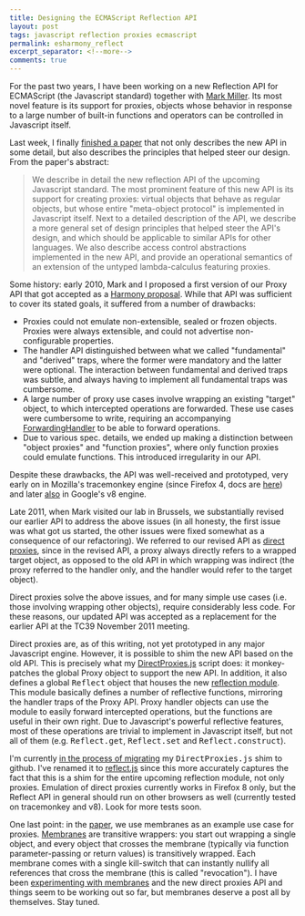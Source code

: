 ```yaml
---
title: Designing the ECMAScript Reflection API
layout: post
tags: javascript reflection proxies ecmascript
permalink: esharmony_reflect
excerpt_separator: <!--more-->
comments: true
---
```

For the past two years, I have been working on a new Reflection API for ECMAScript (the Javascript standard) together with [Mark Miller](http://research.google.com/pubs/author35958.html). Its most novel feature is its support for proxies, objects whose behavior in response to a large number of built-in functions and operators can be controlled in Javascript itself.

Last week, I finally [finished a paper](http://soft.vub.ac.be/Publications/2012/vub-soft-tr-12-03.pdf) that not only describes the new API in some detail, but also describes the principles that helped steer our design. From the paper's abstract:

<!--more-->

> We describe in detail the new reflection API of the upcoming Javascript standard. The most prominent feature of this new API is its support for creating proxies: virtual objects that behave as regular objects, but whose entire "meta-object protocol" is implemented in Javascript itself. Next to a detailed description of the API, we describe a more general set of design principles that helped steer the API's design, and which should be applicable to similar APIs for other languages. We also describe access control abstractions implemented in the new API, and provide an operational semantics of an extension of the untyped lambda-calculus featuring proxies.

Some history: early 2010, Mark and I proposed a first version of our Proxy API that got accepted as a [Harmony proposal](http://wiki.ecmascript.org/doku.php?id=harmony:proxies). While that API was sufficient to cover its stated goals, it suffered from a number of drawbacks:

*   Proxies could not emulate non-extensible, sealed or frozen objects. Proxies were always extensible, and could not advertise non-configurable properties.
*   The handler API distinguished between what we called "fundamental" and "derived" traps, where the former were mandatory and the latter were optional. The interaction between fundamental and derived traps was subtle, and always having to implement all fundamental traps was cumbersome.
*   A large number of proxy use cases involve wrapping an existing "target" object, to which intercepted operations are forwarded. These use cases were cumbersome to write, requiring an accompanying [ForwardingHandler](http://wiki.ecmascript.org/doku.php?id=harmony:proxy_defaulthandler) to be able to forward operations.
*   Due to various spec. details, we ended up making a distinction between "object proxies" and "function proxies", where only function proxies could emulate functions. This introduced irregularity in our API.

Despite these drawbacks, the API was well-received and prototyped, very early on in Mozilla's tracemonkey engine (since Firefox 4, docs are [here](https://developer.mozilla.org/en/JavaScript/Reference/Global_Objects/Proxy)) and later [also](http://code.google.com/p/v8/issues/detail?id=1543) in Google's v8 engine.

Late 2011, when Mark visited our lab in Brussels, we substantially revised our earlier API to address the above issues (in all honesty, the first issue was what got us started, the other issues were fixed somewhat as a consequence of our refactoring). We referred to our revised API as [direct proxies](http://wiki.ecmascript.org/doku.php?id=harmony:direct_proxies), since in the revised API, a proxy always directly refers to a wrapped target object, as opposed to the old API in which wrapping was indirect (the proxy referred to the handler only, and the handler would refer to the target object).

Direct proxies solve the above issues, and for many simple use cases (i.e. those involving wrapping other objects), require considerably less code. For these reasons, our updated API was accepted as a replacement for the earlier API at the TC39 November 2011 meeting.

Direct proxies are, as of this writing, not yet prototyped in any major Javascript engine. However, it is possible to shim the new API based on the old API. This is precisely what my [DirectProxies.js](http://code.google.com/p/es-lab/source/browse/trunk/src/proxies/DirectProxies.js) script does: it monkey-patches the global Proxy object to support the new API. In addition, it also defines a global <tt>Reflect</tt> object that houses the new [reflection module](http://wiki.ecmascript.org/doku.php?id=harmony:reflect_api). This module basically defines a number of reflective functions, mirroring the handler traps of the Proxy API. Proxy handler objects can use the module to easily forward intercepted operations, but the functions are useful in their own right. Due to Javascript's powerful reflective features, most of these operations are trivial to implement in Javascript itself, but not all of them (e.g. <tt>Reflect.get</tt>, <tt>Reflect.set</tt> and <tt>Reflect.construct</tt>).

I'm currently [in the process of migrating](https://github.com/tvcutsem/harmony-reflect) my <tt>DirectProxies.js</tt> shim to github. I've renamed it to [reflect.js](https://github.com/tvcutsem/harmony-reflect/blob/master/reflect.js) since this more accurately captures the fact that this is a shim for the entire upcoming reflection module, not only proxies. Emulation of direct proxies currently works in Firefox 8 only, but the Reflect API in general should run on other browsers as well (currently tested on tracemonkey and v8). Look for more tests soon.

One last point: in the [paper](http://soft.vub.ac.be/Publications/2012/vub-soft-tr-12-03.pdf), we use membranes as an example use case for proxies. [Membranes](http://wiki.ecmascript.org/doku.php?id=harmony:proxies#an_identity-preserving_membrane) are transitive wrappers: you start out wrapping a single object, and every object that crosses the membrane (typically via function parameter-passing or return values) is transitively wrapped. Each membrane comes with a single kill-switch that can instantly nullify all references that cross the membrane (this is called "revocation"). I have been [experimenting with membranes](http://code.google.com/p/es-lab/source/browse/trunk/src/proxies/simpleMembrane.js) and the new direct proxies API and things seem to be working out so far, but membranes deserve a post all by themselves. Stay tuned.
